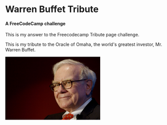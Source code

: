 <h1>Warren Buffet Tribute</h1>
<h4>A FreeCodeCamp challenge</h4>


This is my answer to the Freecodecamp Tribute page challenge. 

This is my tribute to the Oracle of Omaha, the world's greatest investor, Mr. Warren Buffet.

<img src="https://github.com/rvvergara/fcc-tribute-page/blob/edit_read_me/images/warren-buffet.jpg" width="300">

